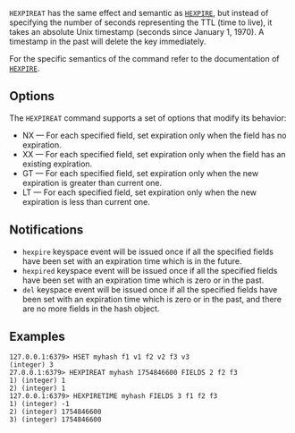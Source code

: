 `HEXPIREAT` has the same effect and semantic as [`HEXPIRE`](hexpire.md), but instead of
specifying the number of seconds representing the TTL (time to live), it takes
an absolute Unix timestamp (seconds since January 1, 1970). A
timestamp in the past will delete the key immediately.

For the specific semantics of the command refer to the documentation of
[`HEXPIRE`](hexpire.md).

## Options

The `HEXPIREAT` command supports a set of options that modify its behavior:

* NX — For each specified field, set expiration only when the field has no expiration.
* XX — For each specified field, set expiration only when the field has an existing expiration.
* GT — For each specified field, set expiration only when the new expiration is greater than current one.
* LT — For each specified field, set expiration only when the new expiration is less than current one.

## Notifications

* `hexpire` keyspace event will be issued once if all the specified fields have been set with an expiration time which is in the future.
* `hexpired` keyspace event will be issued once if all the specified fields have been set with an expiration time which is zero or in the past.
* `del` keyspace event will be issued once if all the specified fields have been set with an expiration time which is zero or in the past, 
  and there are no more fields in the hash object.

## Examples

```
127.0.0.1:6379> HSET myhash f1 v1 f2 v2 f3 v3
(integer) 3
27.0.0.1:6379> HEXPIREAT myhash 1754846600 FIELDS 2 f2 f3
1) (integer) 1
2) (integer) 1
127.0.0.1:6379> HEXPIRETIME myhash FIELDS 3 f1 f2 f3
1) (integer) -1
2) (integer) 1754846600
3) (integer) 1754846600
```
